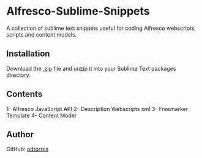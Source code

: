 # Alfresco-Sublime-Snippets
A collection of sublime text snippets useful for coding Alfresco webscripts, scripts and content models.

## Installation

 Download the [.zip](https://github.com/odtorres/Alfresco-Sublime-Snippets/archive/master.zip) file and unzip it into your Sublime Text packages directory.

## Contents
1- Alfresco JavaScript API
2- Description Webscripts xml
3- Freemarker Template
4- Content Model

## Author
GitHub: [odtorres](https://github.com/odtorres)


